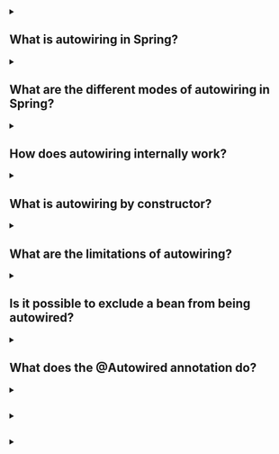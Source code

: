 <details><summary>

## What is autowiring in Spring?
</summary>
In Spring, autowiring is a feature that allows automatic dependency injection. It enables the framework to automatically wire (or connect) collaborating beans based on their types. By using autowiring, developers can avoid explicit configuration of dependencies and let Spring handle the wiring process behind the scenes.
</details>
<details><summary>

## What are the different modes of autowiring in Spring?
</summary>
In Spring, there are several modes of autowiring that determine how dependencies are resolved and injected. The different modes of autowiring are:

**1. No Autowiring (autowire="no"):** This is the default mode where no autowiring occurs. Dependencies need to be explicitly configured using XML or annotations.

**2. By Name (autowire="byName"):** Autowiring is done by matching the dependency name with a bean name in the container. The names must be the same for successful autowiring.

**3. By Type (autowire="byType"):** Autowiring is done by matching the dependency type with a bean type in the container. If there is a single bean of the required type, it will be autowired. If there are multiple beans of the same type, an exception will be thrown.

**4. Constructor (autowire="constructor"):** Autowiring is done by matching constructor arguments with the beans available in the container. Spring tries to find a constructor with matching argument types, and if found, it autowires the dependencies.

**5. By Annotation (@Autowired, @Inject, @Resource):** Autowiring is done based on annotations placed on fields, methods, or constructors. These annotations indicate the dependencies to be injected, and Spring resolves and injects them accordingly.

Each autowiring mode has its advantages and considerations, and the appropriate mode should be chosen based on the specific requirements of the application.
</details>
<details><summary>

## How does autowiring internally work?
</summary>
Internally, autowiring in Spring works through a process called Dependency Injection (DI). When autowiring is enabled for a bean, Spring container examines the dependencies of that bean and tries to fulfill them automatically.

Here is a simplified overview of how autowiring works internally in Spring:

**1. Scanning for Beans:** Spring scans the application context or configuration files to identify beans that are candidates for autowiring. This is usually done during the application startup or when the container is refreshed.

**2. Dependency Resolution:** For each bean with autowiring enabled, Spring analyzes its dependencies (fields, methods, or constructor parameters) to determine how they should be resolved.

**3. Dependency Matching:** Spring matches the dependencies of the bean with the available beans in the container based on the autowiring mode. It may use the type, name, or annotations to find suitable beans.

**4. Dependency Injection:** Once a suitable bean is found, Spring injects it into the dependent bean. This can be done using reflection, where the appropriate field, method, or constructor is accessed and the dependency is set.

**5. Lifecycle Management:** After all dependencies are resolved and injected, Spring manages the lifecycle of the beans. It initializes the beans if necessary, applies any configured post-processors, and manages their destruction when the application context is closed.

It's important to note that autowiring relies on the configuration of beans and their dependencies. The container must have sufficient information to determine how to wire the beans together. This information can be provided through XML configuration, Java-based configuration, or annotations such as **@Autowired**.

Overall, autowiring simplifies the configuration and wiring process by reducing the need for explicit bean wiring, leading to more concise and maintainable code.
</details>
<details><summary>

## What is autowiring by constructor?
</summary>
Autowiring by constructor is a mode of autowiring in Spring where dependencies are resolved and injected through the constructor of a class. It allows Spring to automatically identify the appropriate constructor for dependency injection based on the types of the constructor arguments.

In this mode, you annotate the constructor of a class with **@Autowired** or specify **autowire="constructor"** in XML configuration. When the bean is created, Spring analyzes the constructor arguments and tries to find matching beans in the container based on their types. If a suitable bean is found, it is automatically injected into the constructor parameter.

Autowiring by constructor offers a few advantages:

- It promotes the principle of constructor injection, which is considered a best practice for dependency injection.
- It ensures that the required dependencies are explicitly declared as constructor arguments, making them more visible and reducing ambiguity.
- It helps in creating immutable and thread-safe objects, as dependencies can be set once during construction and not modified afterwards.

However, it's worth noting that autowiring by constructor requires the dependencies to be available as beans in the container. If multiple beans of the same type are present, Spring will raise an exception unless additional qualifiers or annotations are used to disambiguate the injection.
</details>
<details><summary>

## What are the limitations of autowiring?
</summary>
While autowiring in Spring offers convenience and flexibility, there are some limitations to consider:

**1. Ambiguity:** Autowiring can become ambiguous when multiple beans of the same type are present in the container. In such cases, Spring may not be able to determine which bean to inject, leading to an exception. Additional qualifiers or annotations can be used to resolve the ambiguity.

**2. Limited Control:** Autowiring reduces explicit configuration, but it also reduces control over the wiring process. If fine-grained control is required, explicit configuration using XML or annotations may be more suitable.

**3. Complexity and Readability:** Autowiring can make the codebase less readable and harder to understand, especially when multiple dependencies are being resolved automatically. Explicitly configuring dependencies can make the code more self-explanatory.

**4. Tight Coupling:** Autowiring can introduce tight coupling between classes, as dependencies are resolved automatically based on types. This can make the codebase more difficult to maintain and test.

**5. Runtime Errors:** Since autowiring is resolved at runtime, errors related to missing or incompatible dependencies may only be discovered during runtime. This can lead to potential runtime errors and make it harder to catch them during development.

**6. Limited Support for Non-Bean Dependencies:** Autowiring is primarily designed for resolving and injecting Spring-managed beans. It may not be suitable for resolving non-bean dependencies or dependencies that are managed outside of the Spring container.

It's important to consider these limitations and evaluate the trade-offs before deciding to use autowiring in Spring. Depending on the complexity and specific requirements of the application, explicit configuration or a combination of autowiring and explicit wiring may be more appropriate.
</details>
<details><summary>

## Is it possible to exclude a bean from being autowired?
</summary>
Yes, it is possible to exclude a bean from being autowired in Spring. There are a couple of approaches to achieve this:

### 1. Using @Autowired with required attribute:
By default, when you use @Autowired annotation without specifying the required attribute, the dependency is considered as required and must be autowired. However, you can set the required attribute to false to indicate that the dependency is optional. In this case, if the dependency cannot be resolved, Spring will simply leave it as null without raising an exception.

Example:
```
@Autowired(required = false)
private SomeBean someBean;
```
### 2. Using @Qualifier:
The @Qualifier annotation can be used in combination with @Autowired to specify the specific bean to be autowired when multiple beans of the same type are available in the container. By specifying the desired bean's qualifier value, you can exclude other beans from being autowired.

Example:
```
@Autowired
@Qualifier("desiredBean")
private SomeBean someBean;
```
### 3. Explicitly configuring dependencies:
Instead of relying on autowiring, you can explicitly configure the dependencies of a bean using XML configuration or annotations. This approach gives you full control over which dependencies are injected and allows you to exclude specific beans from being autowired.

Example (XML configuration):
```
<bean id="myBean" class="com.example.MyBean">
  <property name="someBean" ref="specificBean" />
</bean>
```
Example (Java configuration with @Bean):
```
@Bean
public MyBean myBean() {
  MyBean myBean = new MyBean();
  myBean.setSomeBean(specificBean());
  return myBean;
}
```
By using these approaches, you can exclude a specific bean from being autowired or provide more fine-grained control over the autowiring process in Spring.
</details>
<details><summary>

## What does the @Autowired annotation do?
</summary>

The **@Autowired** annotation in Spring is used to mark a dependency for automatic dependency injection. It allows Spring to automatically wire (or inject) the appropriate bean into the annotated field, method, or constructor.

Here's what the @Autowired annotation does:

### 1. Dependency Injection:
When **@Autowired** is used, Spring looks for a matching bean of the required type in the container and injects it into the annotated element. The dependency is resolved at runtime, and the appropriate bean instance is provided.

### 2. Type-Based Injection:
By default, **@Autowired** performs type-based injection, meaning Spring looks for a bean of the same type as the dependency. If multiple beans of the same type exist, an exception is raised, unless additional qualifiers or annotations are used to disambiguate the injection.

### 3. Flexible Placement:
The **@Autowired** annotation can be placed on different elements, including fields, setter methods, constructors, and even method parameters. It allows flexibility in choosing where the dependency should be injected.

### 4. Optional Dependency:
By default, **@Autowired** assumes that the dependency is required and expects a matching bean to be available. However, you can make the dependency optional by setting the required attribute to false, allowing the injection to be skipped if a suitable bean is not found.

### 5. Integration with Qualifiers:
**@Autowired** can be used in conjunction with the **@Qualifier** annotation to specify the desired bean when multiple beans of the same type exist in the container. The **@Qualifier** annotation helps to disambiguate the injection by providing the bean's qualifier value.

Overall, the **@Autowired** annotation simplifies the process of dependency injection in Spring by allowing automatic wiring of dependencies. It reduces the need for explicit configuration and enables a more concise and readable codebase.
</details>
<details><summary>

## 
</summary>

</details>
<details><summary>

## 
</summary>

</details>
<details><summary>

## 
</summary>

</details>